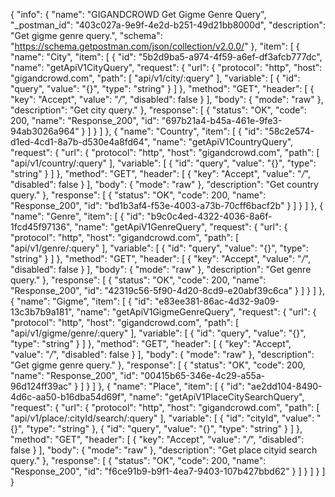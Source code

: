 {
  "info": {
    "name": "GIGANDCROWD Get Gigme Genre Query",
    "_postman_id": "403c027a-9e9f-4e2d-b251-49d21bb8000d",
    "description": "Get gigme genre query.",
    "schema": "https://schema.getpostman.com/json/collection/v2.0.0/"
  },
  "item": [
    {
      "name": "City",
      "item": [
        {
          "id": "5b2d9ba5-a974-4f59-a6ef-df3afcb777dc",
          "name": "getApiV1CityQuery",
          "request": {
            "url": {
              "protocol": "http",
              "host": "gigandcrowd.com",
              "path": [
                "api/v1/city/:query"
              ],
              "variable": [
                {
                  "id": "query",
                  "value": "{}",
                  "type": "string"
                }
              ]
            },
            "method": "GET",
            "header": [
              {
                "key": "Accept",
                "value": "*/*",
                "disabled": false
              }
            ],
            "body": {
              "mode": "raw"
            },
            "description": "Get city query."
          },
          "response": [
            {
              "status": "OK",
              "code": 200,
              "name": "Response_200",
              "id": "697b21a4-b45a-461e-9fe3-94ab3026a964"
            }
          ]
        }
      ]
    },
    {
      "name": "Country",
      "item": [
        {
          "id": "58c2e574-d1ed-4cd1-8a7b-d530e4a8fd64",
          "name": "getApiV1CountryQuery",
          "request": {
            "url": {
              "protocol": "http",
              "host": "gigandcrowd.com",
              "path": [
                "api/v1/country/:query"
              ],
              "variable": [
                {
                  "id": "query",
                  "value": "{}",
                  "type": "string"
                }
              ]
            },
            "method": "GET",
            "header": [
              {
                "key": "Accept",
                "value": "*/*",
                "disabled": false
              }
            ],
            "body": {
              "mode": "raw"
            },
            "description": "Get country query."
          },
          "response": [
            {
              "status": "OK",
              "code": 200,
              "name": "Response_200",
              "id": "bd1b3af4-f53e-4003-a73b-70cff6bacf2b"
            }
          ]
        }
      ]
    },
    {
      "name": "Genre",
      "item": [
        {
          "id": "b9c0c4ed-4322-4036-8a6f-1fcd45f97136",
          "name": "getApiV1GenreQuery",
          "request": {
            "url": {
              "protocol": "http",
              "host": "gigandcrowd.com",
              "path": [
                "api/v1/genre/:query"
              ],
              "variable": [
                {
                  "id": "query",
                  "value": "{}",
                  "type": "string"
                }
              ]
            },
            "method": "GET",
            "header": [
              {
                "key": "Accept",
                "value": "*/*",
                "disabled": false
              }
            ],
            "body": {
              "mode": "raw"
            },
            "description": "Get genre query."
          },
          "response": [
            {
              "status": "OK",
              "code": 200,
              "name": "Response_200",
              "id": "42319c56-5f90-4d20-8cd9-e20abf39c6ca"
            }
          ]
        }
      ]
    },
    {
      "name": "Gigme",
      "item": [
        {
          "id": "e83ee381-86ac-4d32-9a09-13c3b7b9a181",
          "name": "getApiV1GigmeGenreQuery",
          "request": {
            "url": {
              "protocol": "http",
              "host": "gigandcrowd.com",
              "path": [
                "api/v1/gigme/genre/:query"
              ],
              "variable": [
                {
                  "id": "query",
                  "value": "{}",
                  "type": "string"
                }
              ]
            },
            "method": "GET",
            "header": [
              {
                "key": "Accept",
                "value": "*/*",
                "disabled": false
              }
            ],
            "body": {
              "mode": "raw"
            },
            "description": "Get gigme genre query."
          },
          "response": [
            {
              "status": "OK",
              "code": 200,
              "name": "Response_200",
              "id": "00415b65-346e-4c29-a55a-96d124ff39ac"
            }
          ]
        }
      ]
    },
    {
      "name": "Place",
      "item": [
        {
          "id": "ae2dd104-8490-4d6c-aa50-b16dba54d69f",
          "name": "getApiV1PlaceCitySearchQuery",
          "request": {
            "url": {
              "protocol": "http",
              "host": "gigandcrowd.com",
              "path": [
                "api/v1/place/:cityId/search/:query"
              ],
              "variable": [
                {
                  "id": "cityId",
                  "value": "{}",
                  "type": "string"
                },
                {
                  "id": "query",
                  "value": "{}",
                  "type": "string"
                }
              ]
            },
            "method": "GET",
            "header": [
              {
                "key": "Accept",
                "value": "*/*",
                "disabled": false
              }
            ],
            "body": {
              "mode": "raw"
            },
            "description": "Get place cityid search query."
          },
          "response": [
            {
              "status": "OK",
              "code": 200,
              "name": "Response_200",
              "id": "f6ce91b9-b9f1-4ea7-9403-107b427bbd62"
            }
          ]
        }
      ]
    }
  ]
}